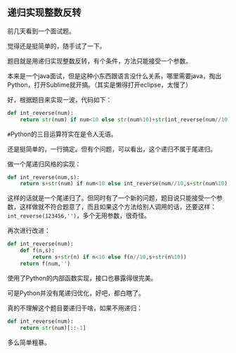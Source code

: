 ## 递归实现整数反转

前几天看到一个面试题。

觉得还是挺简单的，随手试了一下。

题目就是用递归实现整数反转，有个条件，方法只能接受一个参数。

本来是一个java面试，但是这种小东西跟语言没什么关系，哪里需要java，掏出Python，打开Sublime就开搞。（其实是懒得打开eclipse，太慢了）

好，根据题目来实现一波，代码如下：

```python
def int_reverse(num):
	return str(num) if num<10 else str(num%10)+str(int_reverse(num//10))
```

`#`Python的三目运算符实在是令人无语。

还是挺简单的，一行搞定。但有个问题，可以看出，这个递归不属于尾递归。

做一个尾递归风格的实现：

```python
def int_reverse(num,s):
    return s+str(num) if num<10 else int_reverse(num//10,s+str(num%10)
```

这样的话就是一个尾递归了。但同时有了一个新的问题，题目说只能接受一个参数，这样做就不符合题意了，而且如果这个方法给别人调用的话，还要这样：`int_reverse(123456,'')`，多个无用参数，很奇怪。

再次进行改进：

```python
def int_reverse(num):
    def f(n,s):
        return s+str(n) if n<10 else f(n//10,s+str(n%10))
    return f(num,'')
```
使用了Python的内部函数实现，接口也暴露得很完美。

可是Python并没有尾递归优化，好吧，都白瞎了。

真的不理解这个题目要递归干啥，如果不用递归：

```python
def int_reverse(num):
    return str(num)[::-1]
```
多么简单粗暴。
